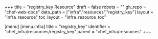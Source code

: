 +++
title = "registry_key Resource"
draft = false
robots = ""
gh_repo = "chef-web-docs"
data_path = ["infra","resources","registry_key"]
layout = "infra_resource"
toc_layout = "infra_resource_toc"

[menu]
  [menu.infra]
    title = "registry_key"
    identifier = "chef_infra/resources/registry_key"
    parent = "chef_infra/resources"
+++

<!-- The contents of this page are automatically generated from the registry_key.yaml file in the data directory. -->
<!-- To suggest a change, edit the https://github.com/chef/chef/blob/main/lib/chef/resource/registry_key.rb file
      and submit a pull request to the https://github.com/chef/chef repository. -->
